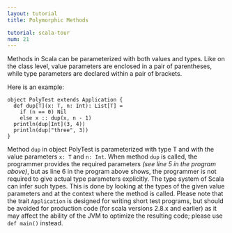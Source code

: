 ```yaml
---
layout: tutorial
title: Polymorphic Methods

tutorial: scala-tour
num: 21
---
```


Methods in Scala can be parameterized with both values and types. Like on the class level, value parameters are enclosed in a pair of parentheses, while type parameters are declared within a pair of brackets.

Here is an example:
 
    object PolyTest extends Application {
      def dup[T](x: T, n: Int): List[T] =
        if (n == 0) Nil
        else x :: dup(x, n - 1)
      println(dup[Int](3, 4))
      println(dup("three", 3))
    }
 
Method `dup` in object PolyTest is parameterized with type T and with the value parameters `x: T` and `n: Int`. When method `dup` is called, the programmer provides the required parameters _(see line 5 in the program above)_, but as line 6 in the program above shows, the programmer is not required to give actual type parameters explicitly. The type system of Scala can infer such types. This is done by looking at the types of the given value parameters and at the context where the method is called.
Please note that the trait `Application` is designed for writing short test programs, but should be avoided for production code (for scala versions 2.8.x and earlier) as it may affect the ability of the JVM to optimize the resulting code; please use `def main()` instead.
